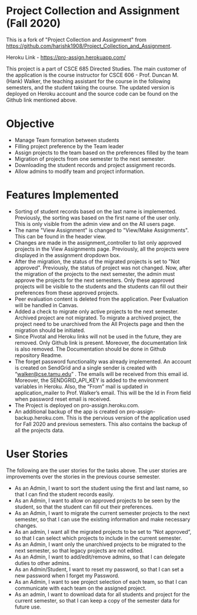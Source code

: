 # Project Collection and Assignment (Fall 2020)

This is a fork of "Project Collection and Assignment" from https://github.com/harishk1908/Project_Collection_and_Assignment.

Heroku Link     - https://pro-assign.herokuapp.com/

This project is a part of CSCE 685 Directed Studies. The main customer of the application is the course instructor for CSCE 606 - Prof. Duncan M. (Hank) Walker, the teaching assistant for the course in the following semesters, and the student taking the course. The updated version is deployed on Heroku account and the source code can be found on the Github link mentioned above.

Objective
===================

 - Manage Team formation between students
 - Filling project preference by the Team leader
 - Assign projects to the team based on the preferences filled by the team
 - Migration of projects from one semester to the next semester.
 - Downloading the student records and project assignment records.
 - Allow admins to modify team and project information.

Features Implemented
===================

 - Sorting of student records based on the last name is implemented. Previously, the sorting was based on the first name of the user only. This is only visible from the admin view and on the All users page.
 - The name "View Assignment" is changed to "View/Make Assignments". This can be found in the header view.
 - Changes are made in the assignment_controller to list only approved projects in the View Assignments page. Previously, all the projects were displayed in the assignment dropdown box.
 - After the migration, the status of the migrated projects is set to "Not approved". Previously, the status of project was not changed. Now, after the migration of the projects to the next semester, the admin must approve the projects for the next semesters. Only these approved projects will be visible to the students and the students can fill out their preferences from these approved projects.
 - Peer evaluation content is deleted from the application. Peer Evaluation will be handled in Canvas.
 - Added a check to migrate only active projects to the next semester. Archived project are not migrated. To migrate a archived project, the project need to be unarchived from the All Projects page and then the migration should be initiated.
 - Since Pivotal and Heroku links will not be used in the future, they are removed. Only Github link is present. Moreover, the documentation link is also removed. The Documentation should be done in Github repository Readme.
 - The forget password functionality was already implemented. An account is created on SendGrid and a single sender is created with “walker@cse.tamu.edu” . The emails will be received from this email id. Moreover, the SENDGRID_API_KEY is added to the environment variables in Heroku. Also, the “From” mail is updated in application_mailer to Prof. Walker’s email. This will be the Id in From field when password reset email is received.
 - The Project is deployed on pro-assign.heroku.com.
 - An additional backup of the app is created on pro-assign-backup.heroku.com. This is the pervious version of the application used for Fall 2020 and previous semesters. This also contains the backup of all the projects data. 

User Stories
===================

The following are the user stories for the tasks above. The user stories are improvements over the stories in the previous course semester.

 - As an Admin, I want to sort the student using the first and last name, so that I can find the student records easily.
 - As an Admin, I want to allow on approved projects to be seen by the student, so that the student can fill out their preferences.
 - As an Admin, I want to migrate the current semester projects to the next semester, so that I can use the existing information and make necessary changes.
 - As an admin, I want all the migrated projects to be set to “Not approved”, so that I can select which projects to include in the current semester.
 - As an Admin, I want only the unarchived projects to be migrated to the next semester, so that legacy projects are not edited.
 - As an Admin, I want to add/edit/remove admins, so that I can delegate duties to other admins.
 - As an Admin/Student, I want to reset my password, so that I can set a new password when I forget my Password.
 - As an Admin, I want to see project selection of each team, so that I can communicate with each team on the assigned project.
 - As an admin, I want to download data for all students and project for the current semester, so that I can keep a copy of the semester data for future use.